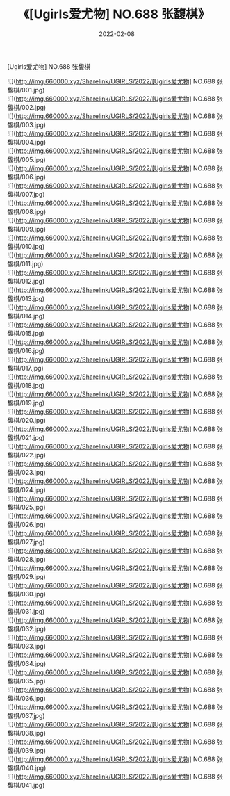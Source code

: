 ﻿---
layout: post
title:  《[Ugirls爱尤物] NO.688 张馥棋》
date:   2022-02-08
img: http://img.660000.xyz/Sharelink/UGIRLS/2022/[Ugirls爱尤物] NO.688 张馥棋/000.jpg
categories: [美女, 清纯, 唯美]
---

[Ugirls爱尤物] NO.688 张馥棋

 ![](http://img.660000.xyz/Sharelink/UGIRLS/2022/[Ugirls爱尤物] NO.688 张馥棋/001.jpg) <br>![](http://img.660000.xyz/Sharelink/UGIRLS/2022/[Ugirls爱尤物] NO.688 张馥棋/002.jpg) <br>![](http://img.660000.xyz/Sharelink/UGIRLS/2022/[Ugirls爱尤物] NO.688 张馥棋/003.jpg) <br>![](http://img.660000.xyz/Sharelink/UGIRLS/2022/[Ugirls爱尤物] NO.688 张馥棋/004.jpg) <br>![](http://img.660000.xyz/Sharelink/UGIRLS/2022/[Ugirls爱尤物] NO.688 张馥棋/005.jpg) <br>![](http://img.660000.xyz/Sharelink/UGIRLS/2022/[Ugirls爱尤物] NO.688 张馥棋/006.jpg) <br>![](http://img.660000.xyz/Sharelink/UGIRLS/2022/[Ugirls爱尤物] NO.688 张馥棋/007.jpg) <br>![](http://img.660000.xyz/Sharelink/UGIRLS/2022/[Ugirls爱尤物] NO.688 张馥棋/008.jpg) <br>![](http://img.660000.xyz/Sharelink/UGIRLS/2022/[Ugirls爱尤物] NO.688 张馥棋/009.jpg) <br>![](http://img.660000.xyz/Sharelink/UGIRLS/2022/[Ugirls爱尤物] NO.688 张馥棋/010.jpg) <br>![](http://img.660000.xyz/Sharelink/UGIRLS/2022/[Ugirls爱尤物] NO.688 张馥棋/011.jpg) <br>![](http://img.660000.xyz/Sharelink/UGIRLS/2022/[Ugirls爱尤物] NO.688 张馥棋/012.jpg) <br>![](http://img.660000.xyz/Sharelink/UGIRLS/2022/[Ugirls爱尤物] NO.688 张馥棋/013.jpg) <br>![](http://img.660000.xyz/Sharelink/UGIRLS/2022/[Ugirls爱尤物] NO.688 张馥棋/014.jpg) <br>![](http://img.660000.xyz/Sharelink/UGIRLS/2022/[Ugirls爱尤物] NO.688 张馥棋/015.jpg) <br>![](http://img.660000.xyz/Sharelink/UGIRLS/2022/[Ugirls爱尤物] NO.688 张馥棋/016.jpg) <br>![](http://img.660000.xyz/Sharelink/UGIRLS/2022/[Ugirls爱尤物] NO.688 张馥棋/017.jpg) <br>![](http://img.660000.xyz/Sharelink/UGIRLS/2022/[Ugirls爱尤物] NO.688 张馥棋/018.jpg) <br>![](http://img.660000.xyz/Sharelink/UGIRLS/2022/[Ugirls爱尤物] NO.688 张馥棋/019.jpg) <br>![](http://img.660000.xyz/Sharelink/UGIRLS/2022/[Ugirls爱尤物] NO.688 张馥棋/020.jpg) <br>![](http://img.660000.xyz/Sharelink/UGIRLS/2022/[Ugirls爱尤物] NO.688 张馥棋/021.jpg) <br>![](http://img.660000.xyz/Sharelink/UGIRLS/2022/[Ugirls爱尤物] NO.688 张馥棋/022.jpg) <br>![](http://img.660000.xyz/Sharelink/UGIRLS/2022/[Ugirls爱尤物] NO.688 张馥棋/023.jpg) <br>![](http://img.660000.xyz/Sharelink/UGIRLS/2022/[Ugirls爱尤物] NO.688 张馥棋/024.jpg) <br>![](http://img.660000.xyz/Sharelink/UGIRLS/2022/[Ugirls爱尤物] NO.688 张馥棋/025.jpg) <br>![](http://img.660000.xyz/Sharelink/UGIRLS/2022/[Ugirls爱尤物] NO.688 张馥棋/026.jpg) <br>![](http://img.660000.xyz/Sharelink/UGIRLS/2022/[Ugirls爱尤物] NO.688 张馥棋/027.jpg) <br>![](http://img.660000.xyz/Sharelink/UGIRLS/2022/[Ugirls爱尤物] NO.688 张馥棋/028.jpg) <br>![](http://img.660000.xyz/Sharelink/UGIRLS/2022/[Ugirls爱尤物] NO.688 张馥棋/029.jpg) <br>![](http://img.660000.xyz/Sharelink/UGIRLS/2022/[Ugirls爱尤物] NO.688 张馥棋/030.jpg) <br>![](http://img.660000.xyz/Sharelink/UGIRLS/2022/[Ugirls爱尤物] NO.688 张馥棋/031.jpg) <br>![](http://img.660000.xyz/Sharelink/UGIRLS/2022/[Ugirls爱尤物] NO.688 张馥棋/032.jpg) <br>![](http://img.660000.xyz/Sharelink/UGIRLS/2022/[Ugirls爱尤物] NO.688 张馥棋/033.jpg) <br>![](http://img.660000.xyz/Sharelink/UGIRLS/2022/[Ugirls爱尤物] NO.688 张馥棋/034.jpg) <br>![](http://img.660000.xyz/Sharelink/UGIRLS/2022/[Ugirls爱尤物] NO.688 张馥棋/035.jpg) <br>![](http://img.660000.xyz/Sharelink/UGIRLS/2022/[Ugirls爱尤物] NO.688 张馥棋/036.jpg) <br>![](http://img.660000.xyz/Sharelink/UGIRLS/2022/[Ugirls爱尤物] NO.688 张馥棋/037.jpg) <br>![](http://img.660000.xyz/Sharelink/UGIRLS/2022/[Ugirls爱尤物] NO.688 张馥棋/038.jpg) <br>![](http://img.660000.xyz/Sharelink/UGIRLS/2022/[Ugirls爱尤物] NO.688 张馥棋/039.jpg) <br>![](http://img.660000.xyz/Sharelink/UGIRLS/2022/[Ugirls爱尤物] NO.688 张馥棋/040.jpg) <br>![](http://img.660000.xyz/Sharelink/UGIRLS/2022/[Ugirls爱尤物] NO.688 张馥棋/041.jpg) <br>